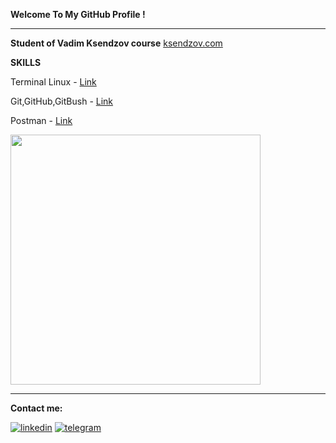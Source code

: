  __Welcome To My GitHub Profile !__
___
 __Student of Vadim Ksendzov course__ [ksendzov.com](https://ksendzov.com/)

 __SKILLS__
 
 Terminal Linux - [Link](https://github.com/AndreiHeranok/Terminal_linux/blob/main/README.md)

 Git,GitHub,GitBush - [Link](https://github.com/AndreiHeranok/Git.GitHub/blob/main/README.md)

 Postman - [Link]()

<img src="https://cdn.dribbble.com/users/1235346/screenshots/3252385/job.gif" width="400"> 

___
__Сontact me:__

[![linkedin](https://img.shields.io/badge/-linkedin-blue?style=for-the-badge&logo=linkedin&logocolor=)](https://www.linkedin.com/in/andrei-heranok-3b9847228/) 
[![telegram](https://img.shields.io/badge/-telegram-blue?style=for-the-badge&logo=telegram&)](https://t.me/potatorecs)
